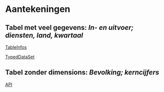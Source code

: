 # Aantekeningen

## Tabel met veel gegevens: _In- en uitvoer; diensten, land, kwartaal_

[TableInfos](http://opendata.cbs.nl/ODataApi/odata/82616NED/TableInfos)

[TypedDataSet](https://opendata.cbs.nl/ODataFeed/odata/82616NED/TypedDataSet/?$format=json&$select=ID%2CPerioden&$skip=0)


## Tabel zonder dimensions: _Bevolking; kerncijfers_

[API](http://opendata.cbs.nl/ODataApi/odata/37296NED/)